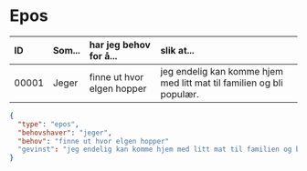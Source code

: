 # Epos 


|ID | Som... | har jeg behov for å... | slik at... |
|:--| :---   | :---                   | :---|
|00001 |Jeger| finne ut hvor elgen hopper | jeg endelig kan komme hjem med litt mat til familien og bli populær. |


```json
{
  "type": "epos",
  "behovshaver": "jeger",
  "behov": "finne ut hvor elgen hopper"
  "gevinst": "jeg endelig kan komme hjem med litt mat til familien og bli populær"
}
```
